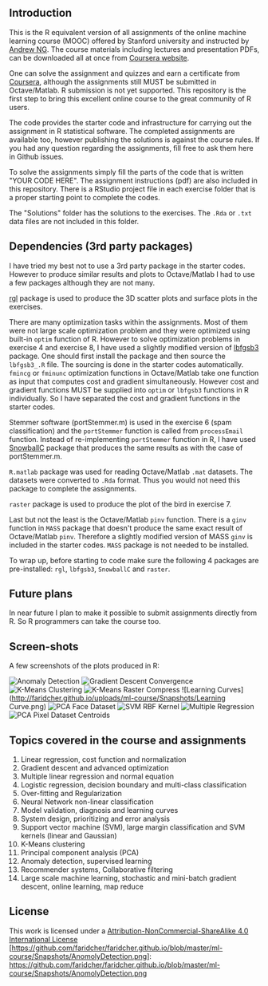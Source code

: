 ## Introduction

This is the R equivalent version of all assignments of the online machine learning course (MOOC) offered by Stanford university and instructed by [Andrew NG](http://www.andrewng.org). The course materials including lectures and presentation PDFs, can be downloaded all at once from [Coursera website](https://class.coursera.org/ml-003/lecture). 

One can solve the assignment and quizzes and earn a certificate from [Coursera](https://www.coursera.org/learn/machine-learning), although the assignments still MUST be submitted in Octave/Matlab. R submission is not yet supported. This repository is the first step to bring this excellent online course to the great community of R users.

The code provides the starter code and infrastructure for carrying out the assignment in R statistical software. The completed assignments are available too, however publishing the solutions is against the course rules. If you had any question regarding the assignments, fill free to ask them here in Github issues.

To solve the assignments simply fill the parts of the code that is written "YOUR CODE HERE". The assignment instructions (pdf) are also included in this repository. There is a RStudio project file in each exercise folder that is a proper starting point to complete the codes.

The "Solutions" folder has the solutions to the exercises. The `.Rda` or `.txt` data files are not included in this folder.

## Dependencies (3rd party packages)
I have tried my best not to use a 3rd party package in the starter codes. However to produce similar results and plots to Octave/Matlab I had to use a few packages although they are not many. 

[rgl](https://cran.r-project.org/package=rgl) package is used to produce the 3D scatter plots and surface plots in the exercises.

There are many optimization tasks within the assignments. Most of them were not large scale optimization problem and they were optimized using built-in `optim` function of R. However to solve optimization problems in exercise 4 and exercise 8, I have used a slightly modified version of [lbfgsb3](https://cran.r-project.org/package=lbfgsb3) package. One should first install the package and then source the `lbfgsb3_.R` file. The sourcing is done in the starter codes automatically. `fmincg` or `fminunc` optimization functions in Octave/Matlab take one function as input that computes cost and gradient simultaneously. However cost and gradient functions MUST be supplied into `optim` or `lbfgsb3` functions in R individually. So I have separated the cost and gradient functions in the starter codes.

Stemmer software (portStemmer.m) is used in the exercise 6 (spam classification) and the `portStemmer` function is called from `processEmail` function. Instead of re-implementing `portStemmer` function in R, I have used [SnowballC](https://cran.r-project.org/package=SnowballC) package that produces the same results as with the case of portStemmer.m.

`R.matlab` package was used for reading Octave/Matlab `.mat` datasets. The datasets were converted to `.Rda`  format. Thus you would not need this package to complete the assignments.

`raster` package is used to produce the plot of the bird in exercise 7.

Last but not the least is the Octave/Matlab `pinv` function. There is a `ginv` function in `MASS` package that doesn't produce the same exact result of Octave/Matlab `pinv`. Therefore a slightly modified version of MASS `ginv` is included in the starter codes. `MASS` package is not needed to be installed.

To wrap up, before starting to code make sure the following 4 packages are pre-installed: `rgl`, `lbfgsb3`, `SnowballC` and `raster`.

## Future plans
In near future I plan to make it possible to submit assignments directly from R. So R programmers can take the course too.

## Screen-shots
A few screenshots of the plots produced in R:

![Anomaly Detection](http://faridcher.github.io/uploads/ml-course/Snapshots/AnomolyDetection.png)
![Gradient Descent Convergence](http://faridcher.github.io/uploads/ml-course/Snapshots/GradientDescent_Convergence.PNG)
![K-Means Clustering](http://faridcher.github.io/uploads/ml-course/Snapshots/K-Means_Clustering.png)
![K-Means Raster Compress](http://faridcher.github.io/uploads/ml-course/Snapshots/K-Means_CompressImage.png)
![Learning Curves](http://faridcher.github.io/uploads/ml-course/Snapshots/Learning Curve.png)
![PCA Face Dataset](http://faridcher.github.io/uploads/ml-course/Snapshots/PCA_FaceDataset.png)
![SVM RBF Kernel](http://faridcher.github.io/uploads/ml-course/Snapshots/SVM_RBF_Kernel.png)
![Multiple Regression](http://faridcher.github.io/uploads/ml-course/Snapshots/GradientDescent_multiple-regression.PNG)
![PCA Pixel Dataset Centroids](http://faridcher.github.io/uploads/ml-course/Snapshots/PCA_PixelDataset_Centroid.PNG)

## Topics covered in the course and assignments
1. Linear regression, cost function and normalization
2. Gradient descent and advanced optimization
3. Multiple linear regression and normal equation
4. Logistic regression, decision boundary and multi-class classification
5. Over-fitting and Regularization
6. Neural Network non-linear classification
7. Model validation, diagnosis and learning curves
8. System design, prioritizing and error analysis
9. Support vector machine (SVM), large margin classification and SVM kernels (linear and Gaussian)
10. K-Means clustering
11. Principal component analysis (PCA)
12. Anomaly detection, supervised learning
13. Recommender systems, Collaborative filtering
14. Large scale machine learning, stochastic and mini-batch gradient descent, online learning, map reduce


## License
This work is licensed under a [Attribution-NonCommercial-ShareAlike 4.0 International License](http://creativecommons.org/licenses/by-nc-sa/4.0/)
[https://github.com/faridcher/faridcher.github.io/blob/master/ml-course/Snapshots/AnomolyDetection.png]: https://github.com/faridcher/faridcher.github.io/blob/master/ml-course/Snapshots/AnomolyDetection.png
